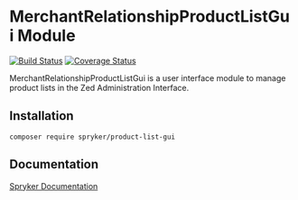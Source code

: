 # MerchantRelationshipProductListGui Module
[![Build Status](https://travis-ci.org/spryker/product-list-gui.svg)](https://travis-ci.org/spryker/product-list-gui)
[![Coverage Status](https://coveralls.io/repos/github/spryker/product-list-gui/badge.svg)](https://coveralls.io/github/spryker/product-list-gui)

MerchantRelationshipProductListGui is a user interface module to manage product lists in the Zed Administration Interface.

## Installation

```
composer require spryker/product-list-gui
```

## Documentation

[Spryker Documentation](https://academy.spryker.com/developing_with_spryker/module_guide/modules.html)
